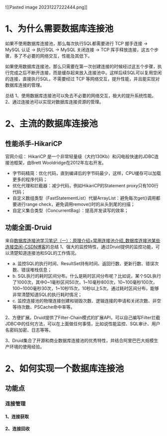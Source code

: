 ![[Pasted image 20231227222444.png]]
# 1、为什么需要数据库连接池
如果不使用数据库连接池，那么每次执行SQL都需要进行 TCP 握手连接 -> MySQL 认证 -> 执行SQL -> MySQL 关闭连接 -> TCP 挥手释放连接，这五个步骤，多了不必要的网络交互，性能及其低下。

如果使用数据库连接池，那么只需要在第一次创建连接的时候经过这五个步骤，执行完成之后不断开连接，而是缓存起来放入连接池中。这样后续SQL可以复用空闲的连接，直接执行SQL，不需要经过 TCP 等网络交互，提升性能，并且能实现对数据库连接的管理。

总结
1、使用数据库连接池可以免去不必要的网络交互，极大的提升系统性能。
2、通过连接池可以实现对数据库连接资源的管理。


# 2、主流的数据库连接池
## 性能杀手-HikariCP
官网介绍：
HikariCP 是一个非常轻量级（大约130Kb）和闪电般快速的JDBC连接池框架，由Brett Wooldridge在2012年左右开发。
- 字节码精简：优化代码，直到编译后的字节码最少，这样，CPU缓存可以加载更多的程序代码；
- 优化代理和拦截器：减少代码，例如HikariCP的Statement proxy只有100行代码；
- 自定义数组类型（FastStatementList）代替ArrayList：避免每次get()调用都要进行range check，避免调用remove()时的从头到尾的扫描；
- 自定义集合类型（ConcurrentBag）：提高并发读写的效率；

## 功能全面-Druid
来自[数据库连接池学习笔记（一）：原理介绍+常用连接池介绍_数据库连接池某些连接空闲-CSDN博客](https://blog.csdn.net/CrankZ/article/details/82874158)的总结
1、强大的监控特性，通过Druid提供的监控功能，可以清楚知道连接池和SQL的工作情况。
- a. 监控SQL的执行时间、ResultSet持有时间、返回行数、更新行数、错误次数、错误堆栈信息；
- b. SQL执行的耗时区间分布。什么是耗时区间分布呢？比如说，某个SQL执行了1000次，其中0~1毫秒区间50次，1~10毫秒800次，10~100毫秒100次，100~1000毫秒30次，1~10秒15次，10秒以上5次。通过耗时区间分布，能够非常清楚知道SQL的执行耗时情况；
- c. 监控连接池的物理连接创建和销毁次数、逻辑连接的申请和关闭次数、非空等待次数、PSCache命中率等。

2、方便扩展。Druid提供了Filter-Chain模式的扩展API，可以自己编写Filter拦截JDBC中的任何方法，可以在上面做任何事情，比如说性能监控、SQL审计、用户名密码加密、日志等等。

3、Druid集合了开源和商业数据库连接池的优秀特性，并结合阿里巴巴大规模生产环境的使用经验。

# 2、如何实现一个数据库连接池

## 功能点
### 连接管理
#### 1、连接获取

#### 2、连接回收